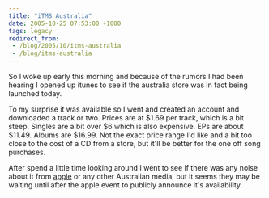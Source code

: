 ```yaml
---
title: "iTMS Australia"
date: 2005-10-25 07:53:00 +1000
tags: legacy
redirect_from:
 - /blog/2005/10/itms-australia
 - /blog/itms-australia
---
```


So I woke up early this morning and because of the rumors I had been hearing I opened up itunes to see if the australia store was in fact being launched today.



To my surprise it was available so I went and created an account and downloaded a track or two. Prices are at $1.69 per track, which is a bit steep. Singles are a bit over $6 which is also expensive. EPs are about $11.49. Albums are $16.99. Not the exact price range I'd like and a bit too close to the cost of a CD from a store, but it'll be better for the one off song purchases.



After spend a little time looking around I went to see if there was any noise about it from <a href="http://www.apple.com.au">apple</a> or any other Australian media, but it seems they may be waiting until after the apple event to publicly announce it's availability.

